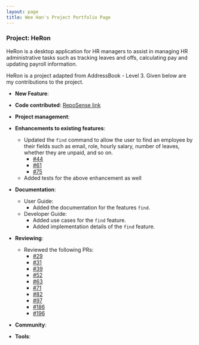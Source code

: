```yaml
---
layout: page
title: Wee Han's Project Portfolio Page
---
```


### Project: HeRon

HeRon is a desktop application for HR managers to assist in managing HR administrative tasks such as tracking leaves and offs, calculating pay and updating payroll information.

HeRon is a project adapted from AddressBook - Level 3.
Given below are my contributions to the project.

* **New Feature**:

* **Code contributed**: [RepoSense link](https://nus-cs2103-ay2122s1.github.io/tp-dashboard/?search=&sort=groupTitle&sortWithin=title&timeframe=commit&mergegroup=&groupSelect=groupByRepos&breakdown=true&checkedFileTypes=docs~functional-code~test-code~other&since=2021-09-17&tabOpen=true&tabType=authorship&tabAuthor=beefham&tabRepo=AY2122S1-CS2103T-F11-3%2Ftp%5Bmaster%5D&authorshipIsMergeGroup=false&authorshipFileTypes=&authorshipIsBinaryFileTypeChecked=false)

* **Project management**:

* **Enhancements to existing features**:
    * Updated the `find` command to allow the user to find an employee by their fields such as email, role, hourly salary, number of leaves, whether they are unpaid, and so on.
      * [#44](https://github.com/AY2122S1-CS2103T-F11-3/tp/pull/44)
      * [#61](https://github.com/AY2122S1-CS2103T-F11-3/tp/pull/61)
      * [#75](https://github.com/AY2122S1-CS2103T-F11-3/tp/pull/75)  
    * Added tests for the above enhancement as well
    
* **Documentation**:
    * User Guide:
        * Added the documentation for the features `find`.
    * Developer Guide:
        * Added use cases for the `find` feature.
        * Added implementation details of the `find` feature.

* **Reviewing**:
    * Reviewed the following PRs:
        * [#29](https://github.com/AY2122S1-CS2103T-F11-3/tp/pull/29)
        * [#31](https://github.com/AY2122S1-CS2103T-F11-3/tp/pull/31)
        * [#39](https://github.com/AY2122S1-CS2103T-F11-3/tp/pull/39)
        * [#52](https://github.com/AY2122S1-CS2103T-F11-3/tp/pull/52)
        * [#63](https://github.com/AY2122S1-CS2103T-F11-3/tp/pull/63)
        * [#71](https://github.com/AY2122S1-CS2103T-F11-3/tp/pull/71)
        * [#82](https://github.com/AY2122S1-CS2103T-F11-3/tp/pull/82)
        * [#97](https://github.com/AY2122S1-CS2103T-F11-3/tp/pull/97) 
        * [#186](https://github.com/AY2122S1-CS2103T-F11-3/tp/pull/186)
        * [#196](https://github.com/AY2122S1-CS2103T-F11-3/tp/pull/196)
        
* **Community**:

* **Tools**:
